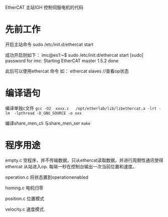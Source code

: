 EtherCAT 主站IGH
控制伺服电机的代码

# 先前工作

开启主站命令
sudo /etc/init.d/ethercat start

成功开启则如下：
imc@es1:~$ sudo /etc/init.d/ethercat start
[sudo] password for imc: 
Starting EtherCAT master 1.5.2  done

此后可以使用ethercat 命令
如：
    ethercat slaves  //查看op状态


# 编译语句

编译单独c文件
`gcc -O2  xxxx.c   /opt/etherlab/lib/libethercat.a -lrt -lm  -lpthread -D_GNU_SOURCE -o xxx`

编译share_men_cli 与share_men_ser
`make`

# 程序用途

empty.c
空程序，并不传输数据，只从ethercat读取数据，并进行周期性通讯使得ethercat 从站进入op.
每隔一秒在控制台输出一次当前位置和速度。

operation.c
将状态置到operationenabled

homing.c
电机归零

position.c
位置模式

velocity.c
速度模式.












